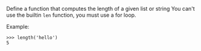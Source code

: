 Define a function that computes the length of a given list or string
You can't use the builtin `len` function, you must use a for loop.

Example:

```
>>> length('hello')
5
```    
